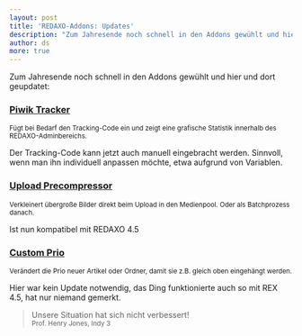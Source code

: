 ```yaml
---
layout: post
title: 'REDAXO-Addons: Updates'
description: "Zum Jahresende noch schnell in den Addons gewühlt und hier und dort geupdatet: Piwik Tracker, Upload Precompressor, Custom Prio."
author: ds
more: true
---
```


Zum Jahresende noch schnell in den Addons gewühlt und hier und dort geupdatet:

### [Piwik Tracker](https://github.com/DECAF/redaxo_piwik_tracker/releases)  
<small>Fügt bei Bedarf den Tracking-Code ein und zeigt eine grafische Statistik innerhalb des REDAXO-Adminbereichs.</small>

Der Tracking-Code kann jetzt auch manuell eingebracht werden. Sinnvoll, wenn man ihn individuell anpassen möchte, etwa aufgrund von Variablen.

### [Upload Precompressor](https://github.com/DECAF/redaxo_upload_precompressor/releases)  
<small>Verkleinert übergroße Bilder direkt beim Upload in den Medienpool. Oder als Batchprozess danach.</small>

Ist nun kompatibel mit REDAXO 4.5

### [Custom Prio](https://github.com/DECAF/redaxo_custom_prio/releases)  
<small>Verändert die Prio neuer Artikel oder Ordner, damit sie z.B. gleich oben eingehängt werden.</small>

Hier war kein Update notwendig, das Ding funktionierte auch so mit REX 4.5, hat nur niemand gemerkt.

> Unsere Situation hat sich nicht verbessert!  
> <small>Prof. Henry Jones, Indy 3</small>
